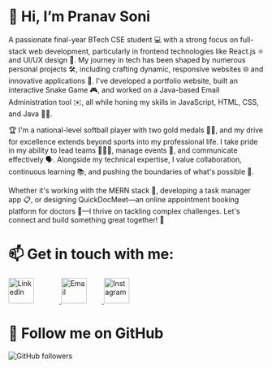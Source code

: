 # 👋 Hi, I’m Pranav Soni
  
A passionate final-year BTech CSE student 💻 with a strong focus on full-stack web development, particularly in frontend technologies like React.js ⚛️ and UI/UX design 🎨. My journey in tech has been shaped by numerous personal projects 🛠️, including crafting dynamic, responsive websites 🌐 and innovative applications 📱. I've developed a portfolio website, built an interactive Snake Game 🎮, and worked on a Java-based Email Administration tool ✉️, all while honing my skills in JavaScript, HTML, CSS, and Java 🧑‍💻.

🏆 I'm a national-level softball player with two gold medals 🥇🥇, and my drive for excellence extends beyond sports into my professional life. I take pride in my ability to lead teams 🧑‍🤝‍🧑, manage events 🎤, and communicate effectively 🗣️. Alongside my technical expertise, I value collaboration, continuous learning 📚, and pushing the boundaries of what's possible 🚀.

Whether it's working with the MERN stack 🌱, developing a task manager app 📋, or designing QuickDocMeet—an online appointment booking platform for doctors 🏥—I thrive on tackling complex challenges. Let's connect and build something great together! 🤝

# 📫 Get in touch with me:

<a href="https://www.linkedin.com/in/pranavsoni27/" target="_blank">
    <img src="https://img.icons8.com/color/48/000000/linkedin.png" alt="LinkedIn" width="50" height="50" style="margin-right: 50px;"/>
</a>

<a href="mailto:pranavsoni2702@gmail.com" target="_blank">
    <img src="https://img.icons8.com/color/48/000000/gmail.png" alt="Email" width="50" height="50" style="margin-right: 30px;"/>
</a>

<a href="https://www.instagram.com/pranavsonnii/" target="_blank">
    <img src="https://upload.wikimedia.org/wikipedia/commons/a/a5/Instagram_icon.png" alt="Instagram" width="50" height="50"/>
</a>


# 👥 Follow me on GitHub

![GitHub followers](https://img.shields.io/github/followers/pranavsoni27?style=social)
